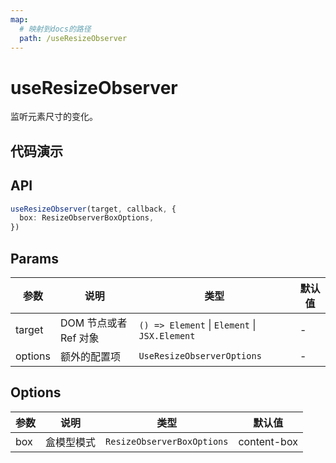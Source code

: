 ```yaml
---
map:
  # 映射到docs的路径
  path: /useResizeObserver
---
```


# useResizeObserver

监听元素尺寸的变化。

## 代码演示

<demo src="useResizeObserver/demo.vue"
  language="vue"
  title="基本用法"
  desc="使用 ref 设置需要监听的元素。"> </demo>

## API

```typescript
useResizeObserver(target, callback, {
  box: ResizeObserverBoxOptions,
})
```

## Params

| 参数    | 说明                  | 类型                                          | 默认值 |
| ------- | --------------------- | --------------------------------------------- | ------ |
| target  | DOM 节点或者 Ref 对象 | `() => Element` \| `Element` \| `JSX.Element` | -      |
| options | 额外的配置项          | `UseResizeObserverOptions`                    | -      |

## Options

| 参数 | 说明       | 类型                       | 默认值      |
| ---- | ---------- | -------------------------- | ----------- |
| box  | 盒模型模式 | `ResizeObserverBoxOptions` | content-box |
